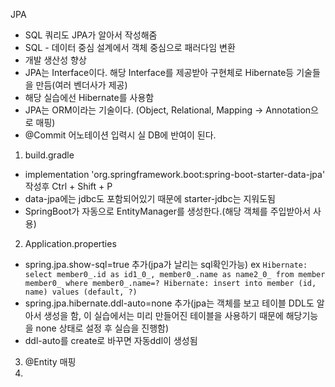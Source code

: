 JPA
 - SQL 쿼리도 JPA가 알아서 작성해줌
 - SQL - 데이터 중심 설계에서 객체 중심으로 패러다임 변환
 - 개발 생산성 향상
 - JPA는 Interface이다. 해당 Interface를 제공받아 구현체로 Hibernate등 기술들을 만듬(여러 벤더사가 제공)
 - 해당 실습에선 Hibernate를 사용함
 - JPA는 ORM이라는 기술이다. (Object, Relational, Mapping -> Annotation으로 매핑)
 - @Commit 어노테이션 입력시 실 DB에 반여이 된다.

1. build.gradle
 - implementation 'org.springframework.boot:spring-boot-starter-data-jpa' 작성후 Ctrl + Shift + P
 - data-jpa에는 jdbc도 포함되어있기 때문에 starter-jdbc는 지워도됨
 - SpringBoot가 자동으로 EntityManager를 생성한다.(해당 객체를 주입받아서 사용)
2. Application.properties
 - spring.jpa.show-sql=true 추가(jpa가 날리는 sql확인가능)
   ex `Hibernate: select member0_.id as id1_0_, member0_.name as name2_0_ from member member0_ where member0_.name=?
   Hibernate: insert into member (id, name) values (default, ?)`
 - spring.jpa.hibernate.ddl-auto=none 추가(jpa는 객체를 보고 테이블 DDL도 알아서 생성을 함, 이 실습에서는 미리 만들어진 테이블을 사용하기 때문에 해당기능을 none 상태로 설정 후 실습을 진행함)
 - ddl-auto를 create로 바꾸면 자동ddl이 생성됨
3. @Entity 매핑
4. 